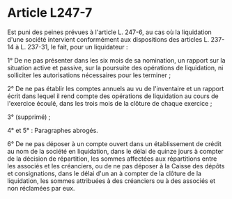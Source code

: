 # Article L247-7

Est puni des peines prévues à l'article L. 247-6, au cas où la liquidation d'une société intervient conformément aux dispositions des articles L. 237-14 à L. 237-31, le fait, pour un liquidateur :

1° De ne pas présenter dans les six mois de sa nomination, un rapport sur la situation active et passive, sur la poursuite des opérations de liquidation, ni solliciter les autorisations nécessaires pour les terminer ;

2° De ne pas établir les comptes annuels au vu de l'inventaire et un rapport écrit dans lequel il rend compte des opérations de liquidation au cours de l'exercice écoulé, dans les trois mois de la clôture de chaque exercice ;

3° (supprimé) ;

4° et 5° : Paragraphes abrogés.

6° De ne pas déposer à un compte ouvert dans un établissement de crédit au nom de la société en liquidation, dans le délai de quinze jours à compter de la décision de répartition, les sommes affectées aux répartitions entre les associés et les créanciers, ou de ne pas déposer à la Caisse des dépôts et consignations, dans le délai d'un an à compter de la clôture de la liquidation, les sommes attribuées à des créanciers ou à des associés et non réclamées par eux.
